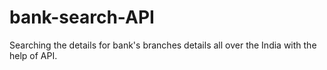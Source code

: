 # bank-search-API
Searching the details for bank's branches details all over the India with the help of API.
